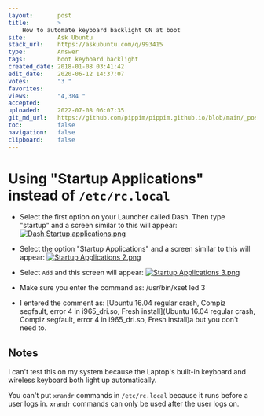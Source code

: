 ```yaml
---
layout:       post
title:        >
    How to automate keyboard backlight ON at boot
site:         Ask Ubuntu
stack_url:    https://askubuntu.com/q/993415
type:         Answer
tags:         boot keyboard backlight
created_date: 2018-01-08 03:41:42
edit_date:    2020-06-12 14:37:07
votes:        "3 "
favorites:    
views:        "4,384 "
accepted:     
uploaded:     2022-07-08 06:07:35
git_md_url:   https://github.com/pippim/pippim.github.io/blob/main/_posts/2018/2018-01-08-How-to-automate-keyboard-backlight-ON-at-boot.md
toc:          false
navigation:   false
clipboard:    false
---
```


# Using "Startup Applications" instead of `/etc/rc.local`

- Select the first option on your Launcher called Dash. Then type "startup" and a screen similar to this will appear:
[![Dash Startup applications.png][1]][1]

- Select the option "Startup Applications" and a screen similar to this will appear:
[![Startup Applications 2.png][2]][2]

- Select `Add` and this screen will appear:
[![Startup Applications 3.png][3]][3]

- Make sure you enter the command as: /usr/bin/xset led 3
- I entered the comment as: [Ubuntu 16.04 regular crash, Compiz segfault, error 4 in i965_dri.so, Fresh install](Ubuntu 16.04 regular crash, Compiz segfault, error 4 in i965_dri.so, Fresh install)a but you don't need to.

## Notes

I can't test this on my system because the Laptop's built-in keyboard and wireless keyboard both light up automatically.

You can't put `xrandr` commands in `/etc/rc.local` because it runs before a user logs in. `xrandr` commands can only be used after the user logs on.

  [1]: https://i.stack.imgur.com/HynOK.png
  [2]: https://i.stack.imgur.com/XKOCo.png
  [3]: https://i.stack.imgur.com/Q0olP.png
